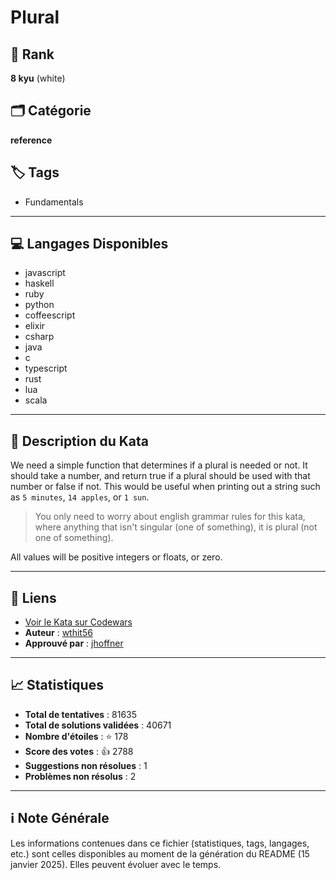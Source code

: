 # Plural

## 🏅 Rank
**8 kyu** (white)

## 🗂️ Catégorie
**reference**

## 🏷️ Tags
- Fundamentals

---

## 💻 Langages Disponibles
- javascript
- haskell
- ruby
- python
- coffeescript
- elixir
- csharp
- java
- c
- typescript
- rust
- lua
- scala

---

## 📜 Description du Kata

We need a simple function that determines if a plural is needed or not. It should take a number, and return true if a plural should be used with that number or false if not. This would be useful when printing out a string such as `5 minutes`, `14 apples`, or `1 sun`. 

> You only need to worry about english grammar rules for this kata, where anything that isn't singular (one of something), it is plural (not one of something).

All values will be positive integers or floats, or zero.


---

## 🔗 Liens
- [Voir le Kata sur Codewars](https://www.codewars.com/kata/52ceafd1f235ce81aa00073a)
- **Auteur** : [wthit56](https://www.codewars.com/users/wthit56)
- **Approuvé par** : [jhoffner](https://www.codewars.com/users/jhoffner)

---

## 📈 Statistiques
- **Total de tentatives** : 81635
- **Total de solutions validées** : 40671
- **Nombre d'étoiles** : ⭐ 178
- **Score des votes** : 👍 2788
- **Suggestions non résolues** : 1
- **Problèmes non résolus** : 2

---

## ℹ️ Note Générale
Les informations contenues dans ce fichier (statistiques, tags, langages, etc.) sont celles disponibles au moment de la génération du README (15 janvier 2025). Elles peuvent évoluer avec le temps.
